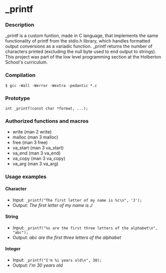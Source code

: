 # _printf

### Description

_printf is a custom funtion, made in C language, that implements the same functionality of printf from the stdio.h library, which handles formatted output conversions as a variadic function. _printf returns the number of characters printed (excluding the null byte used to end output to strings). This project was part of the low level programming section at the Holberton School's curriculum. 

### Compilation

    $ gcc -Wall -Werror -Wextra -pedantic *.c
    
### Prototype
    int _printf(const char *format, ...);

### Authorized functions and macros
- write (man 2 write)
- malloc (man 3 malloc)
- free (man 3 free)
- va_start (man 3 va_start)
- va_end (man 3 va_end)
- va_copy (man 3 va_copy)
- va_arg (man 3 va_arg)

### Usage examples
#### Character
- Input: `_printf("The first letter of my name is %c\n", 'J');`
- Output: *The first letter of my name is J*

#### String
- Input: `_printf("%s are the first three letters of the alphabet\n", "abc");`
- Output: *abc are the first three letters of the alphabet*

#### Integer
- Input: `_printf("I'm %i years old\n", 30);`
- Output: *I'm 30 years old*
